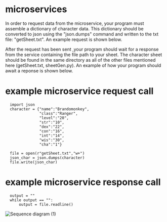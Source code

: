 # microservices

In order to request data from the microservice, your program must assemble a dictionary of character data.
This dictionary should be converted to json using the "json.dumps" command and written to the txt file: "getSheet.txt".
An example request is shown below.

After the request has been sent ,your program should wait for a response from the service containing the file path to your sheet.
The character sheet should be found in the same directory as all of the other files mentioned here (getSheet.txt, sheetGen.py).
An example of how your program should await a reponse is shown below.

# example microservice request call
```
  import json
  character = {"name":"Brandomonkey",
               "class":"Ranger",
               "level":"20",
               "str":"10",
               "dex":"22",
               "con":"16",
               "int":"14",
               "wis":"30",
               "cha":"1"}
  
  file = open(r"getSheet.txt","w+")
  json_char = json.dumps(character) 
  file.write(json_char)
```
# example microservice response call
```
  output = ""
  while output == "":
      output = file.readline()
```
![Sequence diagram (1)](https://github.com/BrandonNguyenOSU/microservices/assets/135754216/66281efa-d9c1-46c5-96e8-90409bc1ed84)
